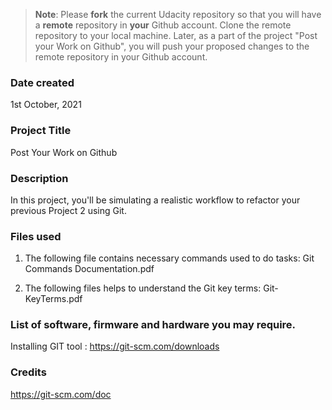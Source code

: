 >**Note**: Please **fork** the current Udacity repository so that you will have a **remote** repository in **your** Github account. Clone the remote repository to your local machine. Later, as a part of the project "Post your Work on Github", you will push your proposed changes to the remote repository in your Github account.

### Date created
1st October, 2021

### Project Title
Post Your Work on Github

### Description
In this project, you'll be simulating a realistic workflow to refactor your previous Project 2 using Git.

### Files used
1. The following file contains necessary commands used to do tasks:
Git Commands Documentation.pdf

2. The following files helps to understand the Git key terms:
Git-KeyTerms.pdf

### List of software, firmware and hardware you may require.
Installing GIT tool : https://git-scm.com/downloads

### Credits
https://git-scm.com/doc
